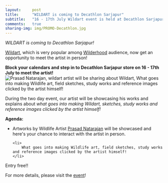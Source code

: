 ```yaml
---
layout:     post
title:      "WILDART is coming to Decathlon Sarjapur"
subtitle:   "16 - 17th July Wildart event is held at Decathlon Sarjapur"
comments:   true
sharing-img: img/PROMO-Decathlon.jpg
---
```



<p>
<em>WILDART is coming to Decathlon Sarjapur!</em>
</p>


<p>
<a href="http://recitals.wilderhood.com/wildart" target="_blank">Wildart</a>, which is very popular among <a href="http://wilderhood.com" target="_blank">Wilderhood</a> audience, now get an opportunity to meet the artist in person!
</p>

<strong>
	Block your calendars and step in to Decathlon Sarjapur store on 16 - 17th July to meet the artist!
</strong>

<img src="{{ site.baseurl }}/img/PROMO-Decathlon.jpg" alt="Prasad Natarajan, wildart artist will be sharing about Wildart, What goes into making Wildlife art, field sketches, study works and reference images clicked by the artist himself!">

<p>
During the two day event, our artist will be showcasing his works and explains about <em>what goes into making Wildart, sketches, study works and reference images clicked by the artist himself! </em>
</p>

<p>
<strong>Agenda:</strong>

<ul>
	<li>
		Artworks by Wildlife Artist <a href="http://recitals.wilderhood.com/authors/Prasad%20Natarajan/" target="_blank">Prasad Natarajan</a> will be showcased and here's your chance to interact with the artist in person.
	</li>

	<li>
		What goes into making Wildlife art, field sketches, study works and reference images clicked by the artist himself!
	</li>
</ul>
</p>

<p>
Entry free!!
</p>

<p>
For more details, please visit the <a href="https://www.facebook.com/events/490144864519172/" target="_blank">event</a>!
</p>
